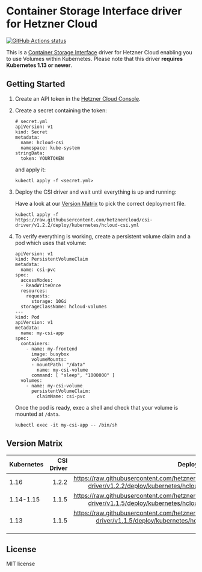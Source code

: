 # Container Storage Interface driver for Hetzner Cloud

[![GitHub Actions status](https://github.com/hetznercloud/csi-driver/workflows/Run%20tests/badge.svg)](https://github.com/hetznercloud/csi-driver/actions)

This is a [Container Storage Interface](https://github.com/container-storage-interface/spec) driver for Hetzner Cloud
enabling you to use Volumes within Kubernetes. Please note that this driver **requires Kubernetes 1.13 or newer**.

## Getting Started

1. Create an API token in the [Hetzner Cloud Console](https://console.hetzner.cloud/).

2. Create a secret containing the token:

   ```
   # secret.yml
   apiVersion: v1
   kind: Secret
   metadata:
     name: hcloud-csi
     namespace: kube-system
   stringData:
     token: YOURTOKEN
   ```
   
   and apply it: 
   ```
   kubectl apply -f <secret.yml>
   ```

3. Deploy the CSI driver and wait until everything is up and running:

    Have a look at our [Version Matrix](README.md#version-matrix) to pick the correct deployment file.
   ```
   kubectl apply -f https://raw.githubusercontent.com/hetznercloud/csi-driver/v1.2.2/deploy/kubernetes/hcloud-csi.yml
   ```

4. To verify everything is working, create a persistent volume claim and a pod
   which uses that volume:

   ```
   apiVersion: v1
   kind: PersistentVolumeClaim
   metadata:
     name: csi-pvc
   spec:
     accessModes:
     - ReadWriteOnce
     resources:
       requests:
         storage: 10Gi
     storageClassName: hcloud-volumes
   ---
   kind: Pod
   apiVersion: v1
   metadata:
     name: my-csi-app
   spec:
     containers:
       - name: my-frontend
         image: busybox
         volumeMounts:
         - mountPath: "/data"
           name: my-csi-volume
         command: [ "sleep", "1000000" ]
     volumes:
       - name: my-csi-volume
         persistentVolumeClaim:
           claimName: csi-pvc
   ```

   Once the pod is ready, exec a shell and check that your volume is mounted at `/data`.
   
   ```
   kubectl exec -it my-csi-app -- /bin/sh
   ```

## Version Matrix

| Kubernetes    | CSI Driver   | Deployment File |
| ------------- | -----:| ------------------------------------------------------------------------------------------------------:|
| 1.16          | 1.2.2 | https://raw.githubusercontent.com/hetznercloud/csi-driver/v1.2.2/deploy/kubernetes/hcloud-csi.yml      |
| 1.14-1.15     | 1.1.5 | https://raw.githubusercontent.com/hetznercloud/csi-driver/v1.1.5/deploy/kubernetes/hcloud-csi.yml      |
| 1.13          | 1.1.5 | https://raw.githubusercontent.com/hetznercloud/csi-driver/v1.1.5/deploy/kubernetes/hcloud-csi-1.13.yml |

## License

MIT license
